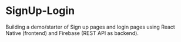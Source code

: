 # SignUp-Login
Building a demo/starter of Sign up pages and login pages using React Native (frontend) and Firebase (REST API as backend).
